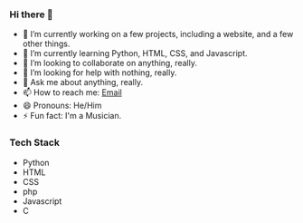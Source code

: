 ### Hi there 👋

<!--A readme for github -->

- 🔭 I’m currently working on a few projects, including a website, and a few other things.
- 🌱 I’m currently learning Python, HTML, CSS, and Javascript.
- 👯 I’m looking to collaborate on anything, really.
- 🤔 I’m looking for help with nothing, really.
- 💬 Ask me about anything, really.
- 📫 How to reach me: [Email](mailto:kouoiclovis@gmail.com)
- 😄 Pronouns: He/Him
- ⚡ Fun fact: I'm a Musician.

<!-- Tech Stack -->

### Tech Stack

- Python
- HTML
- CSS
- php
- Javascript
- C
